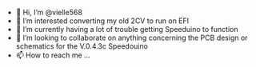 - 👋 Hi, I’m @vielle568
- 👀 I’m interested converting my old 2CV to run on EFI
- 🌱 I’m currently having a lot of trouble getting Speeduino to function
- 💞️ I’m looking to collaborate on anything concerning the PCB design or schematics for the V.0.4.3c Speedouino
- 📫 How to reach me ... 

<!---
vielle568/vielle568 is a ✨ special ✨ repository because its `README.md` (this file) appears on your GitHub profile.
You can click the Preview link to take a look at your changes.
--->
